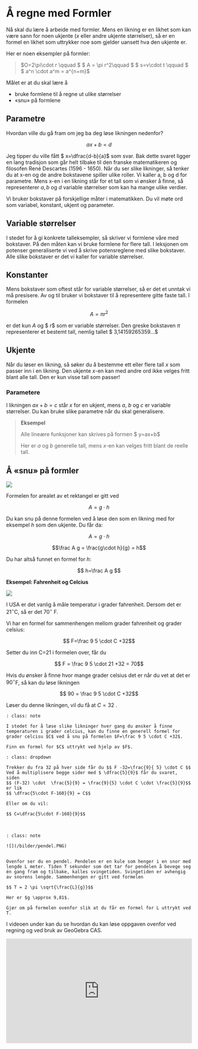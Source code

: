 # Å regne med Formler

Nå skal du lære å arbeide med formler. Mens en likning er en likhet som kan være sann for noen ukjente ($x$ eller andre ukjente størrelser), så er en formel en likhet som uttrykker noe som gjelder uansett hva den ukjente er. 

Her er noen eksempler på formler:

> $O=2\pi\cdot r \qquad $  $ A = \pi r^2\qquad $  $ s=v\cdot t \qquad $ $ a^n \cdot a^m = a^{n+m}$ 

Målet er at du skal lære å 

* bruke formlene til å regne ut ulike størrelser
* «snu» på formlene


## Parametre

Hvordan ville du gå fram om jeg ba deg løse likningen nedenfor?

$$ax+b=d$$

Jeg tipper du ville fått $ x=\dfrac{d-b}{a}$ som svar. Bak dette svaret ligger en lang tradisjon som går helt tilbake til den franske matematikeren og filosofen René Descartes  (1596 - 1650). Når du ser slike likninger, så tenker du at x-en og de andre bokstavene spiller ulike roller. Vi kaller a, b og d for parametre. Mens x-en i en likning står for et tall som vi ønsker å finne, så representerer $a, b$ og $d$ variable størrelser som kan ha mange ulike verdier. 

Vi bruker bokstaver på forskjellige måter i matematikken. Du vil møte ord som variabel, konstant, ukjent og parameter. 

## Variable størrelser
I stedet for å gi konkrete talleksempler, så skriver vi formlene våre med bokstaver. På den måten kan vi bruke formlene for flere tall. I leksjonen om potenser generaliserte vi ved å skrive potensreglene med slike bokstaver. Alle slike bokstaver er det vi kaller for variable størrelser. 

## Konstanter
Mens bokstaver som oftest står for variable størrelser, så er det et unntak vi må presisere. Av og til bruker vi bokstaver til å representere gitte faste tall. I formelen 

$$ A = \pi r^2$$

er det kun $A$ og $ r$ som er variable størrelser. Den greske bokstaven $\pi$ representerer et bestemt tall, nemlig tallet $ 3,14159265359...$ 

## Ukjente
Når du løser en likning, så søker du å bestemme ett eller flere tall $x$ som passer inn i en likning. Den ukjente $x$-en kan med andre ord ikke velges fritt blant alle tall. Den er kun visse tall som passer! 

### Parametere
I likningen $ax+b=c$ står $x$ for en ukjent, mens $a$, $b$ og $c$ er variable størrelser. Du kan bruke slike parametre når du skal generalisere. 

>**Eksempel**
>
> Alle lineære funksjoner kan skrives på formen $ y=ax+b$ 
>
> Her er $a$ og $b$ generelle tall, mens $x$-en kan velges fritt blant de reelle tall. 


## Å «snu» på formler

![](/bilder/rektangelareal.png)

Formelen for arealet av et rektangel er gitt ved

$$ A= g\cdot h$$

Du kan snu på denne formelen ved å løse den som en likning med for eksempel $h$ som den ukjente. Du får da:

$$ A=g\cdot h$$

$$\frac A g = \frac{g\cdot h}{g} = h$$

Du har altså funnet en formel for $h$: 

$$ h=\frac A g $$

**Eksempel: Fahrenheit og Celcius**

![](/bilder/Thermometer_CF.png)

I USA er det vanlig å måle temperatur i grader fahrenheit. Dersom det er $21^\circ$C, så er det $70^\circ$ F. 

Vi har en formel for sammenhengen mellom grader fahrenheit og grader celsius: 

$$ F=\frac 9 5 \cdot C +32$$

Setter du  inn C=21 i formelen over, får du

$$ F = \frac 9 5 \cdot 21 +32 = 70$$

Hvis du ønsker å finne hvor mange grader celsius det er når du vet at det er $90^\circ$F, så kan du løse likningen

$$ 90 = \frac 9 5 \cdot C +32$$

Løser du denne likningen, vil du få at $C=32$ .  

```{admonition} Oppgave 1
: class: note

I stedet for å løse slike likninger hver gang du ønsker å finne temperaturen i grader celcius, kan du finne en generell formel for grader celcisu $C$ ved å snu på formelen $F=\frac 9 5 \cdot C +32$. 

Finn en formel for $C$ uttrykt ved hjelp av $F$. 

```

```{admonition} Løsningsforslag
: class: dropdown

Trekker du fra 32 på hver side får du $$ F -32=\frac{9}{ 5} \cdot C $$
Ved å multiplisere begge sider med $ \dfrac{5}{9}$ får du svaret, siden
$$ (F-32) \cdot  \frac{5}{9} = \frac{9}{5} \cdot C \cdot \frac{5}{9}$$
er lik 
$$ \dfrac{5\cdot F-160}{9} = C$$

Eller om du vil: 

$$ C=\dfrac{5\cdot F-160}{9}$$

```
<br>

```{admonition} Oppgave 2 (Eksamen Høsten 2021)
: class: note

![](/bilder/pendel.PNG)


Ovenfor ser du en pendel. Pendelen er en kule som henger i en snor med lengde L meter. Tiden T sekunder som det tar for pendelen å bevege seg én gang fram og tilbake, kalles svingetiden. Svingetiden er avhengig av snorens lengde. Sammenhengen er gitt ved formelen 

$$ T = 2 \pi \sqrt{\frac{L}{g}}$$       

Her er $g \approx 9,81$.

Gjør om på formelen ovenfor slik at du får en formel for L uttrykt ved T.

```

I videoen under kan du se hvordan du kan løse oppgaven ovenfor ved regning og ved bruk av GeoGebra CAS.


<div style="padding:56.34% 0 0 0;position:relative;"><iframe src="https://player.vimeo.com/video/320946596?h=b7e1f11d2a&title=0&byline=0&portrait=0" style="position:absolute;top:0;left:0;width:100%;height:100%;" frameborder="0" allow="autoplay; fullscreen; picture-in-picture" allowfullscreen></iframe></div><script src="https://player.vimeo.com/api/player.js"></script>